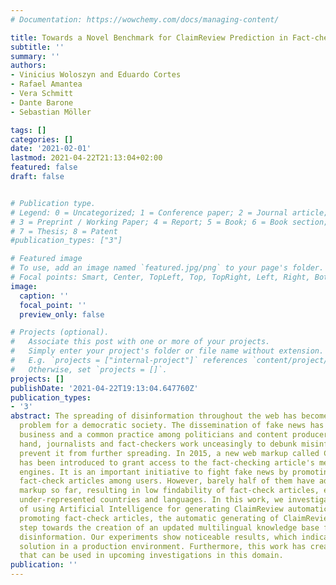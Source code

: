 ```yaml
---
# Documentation: https://wowchemy.com/docs/managing-content/

title: Towards a Novel Benchmark for ClaimReview Prediction in Fact-checking Articles
subtitle: ''
summary: ''
authors:
- Vinicius Woloszyn and Eduardo Cortes
- Rafael Amantea
- Vera Schmitt
- Dante Barone
- Sebastian Möller

tags: []
categories: []
date: '2021-02-01'
lastmod: 2021-04-22T21:13:04+02:00
featured: false
draft: false


# Publication type.
# Legend: 0 = Uncategorized; 1 = Conference paper; 2 = Journal article;
# 3 = Preprint / Working Paper; 4 = Report; 5 = Book; 6 = Book section;
# 7 = Thesis; 8 = Patent
#publication_types: ["3"]

# Featured image
# To use, add an image named `featured.jpg/png` to your page's folder.
# Focal points: Smart, Center, TopLeft, Top, TopRight, Left, Right, BottomLeft, Bottom, BottomRight.
image:
  caption: ''
  focal_point: ''
  preview_only: false

# Projects (optional).
#   Associate this post with one or more of your projects.
#   Simply enter your project's folder or file name without extension.
#   E.g. `projects = ["internal-project"]` references `content/project/deep-learning/index.md`.
#   Otherwise, set `projects = []`.
projects: []
publishDate: '2021-04-22T19:13:04.647760Z'
publication_types:
- '3'
abstract: The spreading of disinformation throughout the web has become a critical
  problem for a democratic society. The dissemination of fake news has become a profitable
  business and a common practice among politicians and content producers. On the other
  hand, journalists and fact-checkers work unceasingly to debunk misinformation and
  prevent it from further spreading. In 2015, a new web markup called ClaimReview
  has been introduced to grant access to the fact-checking article's meaning by search
  engines. It is an important initiative to fight fake news by promoting and highlighting
  fact-check articles among users. However, barely half of them have adopted the ClaimReview
  markup so far, resulting in low findability of fact-check articles, especially in
  under-represented countries and languages. In this work, we investigate the viability
  of using Artificial Intelligence for generating ClaimReview automatically. Besides
  promoting fact-check articles, the automatic generating of ClaimReview is an important
  step towards the creation of an updated multilingual knowledge base for fighting
  disinformation. Our experiments show noticeable results, which indicate a viable
  solution in a production environment. Furthermore, this work has created a benchmark
  that can be used in upcoming investigations in this domain.
publication: ''
---
```

